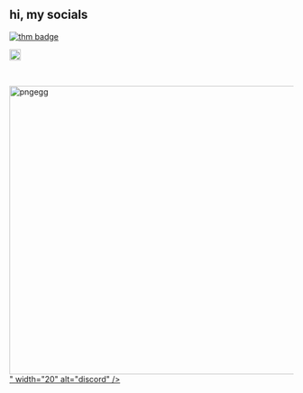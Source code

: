 ## hi, my socials
<p align="left">
  <a href="https://tryhackme.com/p/taww" target="_blank">
    <img src="https://tryhackme-badges.s3.amazonaws.com/taww.png" alt="thm badge" />
  </a>
</p>





<p align="left">
  <a href="https://steamcommunity.com/id/tyu/" target="_blank">
    <img src="https://github.com/user-attachments/assets/cdfc895f-9366-47f3-b5a3-b6a2e8fa0b50" width="20" alt="steam" />
  </a>
</p>
&nbsp; &nbsp; &nbsp;
<p align="left">
  <a href="https://discord.com/users/428575537917722625" target="_blank">
    <img src="<img width="512" height="512" alt="pngegg" src="https://github.com/user-attachments/assets/32fb9caa-21c3-4ddb-9a9b-0ea52c56ed36" />
" width="20" alt="discord" />
  </a>
</p>
